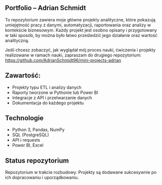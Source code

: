 ## Portfolio – Adrian Schmidt
To repozytorium zawiera moje główne projekty analityczne, które pokazują umiejętność pracy z danymi, automatyzacji, raportowania oraz analizy w kontekście biznesowym.
Każdy projekt jest osobno opisany i przygotowany w taki sposób, by można było łatwo prześledzić jego działanie oraz wartość analityczną.

Jeśli chcesz zobaczyć, jak wyglądał mój proces nauki, ćwiczenia i projekty realizowane w ramach nauki, zapraszam do drugiego repozytorium: https://github.com/AdrianSchmidt96/mini-projects-adrian

## Zawartość:
- Projekty typu ETL i analizy danych
- Raporty tworzone w Pythonie lub Power BI
- Integracje z API i przetwarzanie danych
- Dokumentacja do każdego projektu
## Technologie
- Python 3, Pandas, NumPy
- SQL (PostgreSQL)
- API i requests
- Power BI, Excel
## Status repozytorium
Repozytorium w trakcie rozbudowy. Projekty są dodawane sukcesywnie po ich dopracowaniu i uporządkowaniu.

